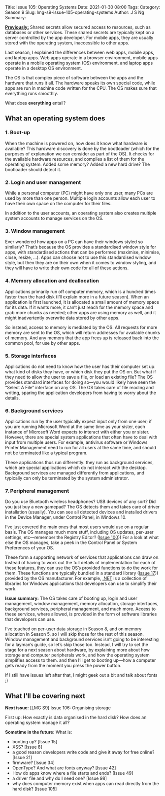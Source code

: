 Title: Issue 105: Operating Systems
Date: 2021-01-30 08:00
Tags: 
Category: Season 9
Slug: lmg-s9-issue-105-operating-systems
Author: J S Ng
Summary: 

[**Previously:**](https://buttondown.email/laymansguide/archive/) Shared secrets allow secured access to resources, such as databases or other services. These shared secrets are typically kept on a server controlled by the app developer. For mobile apps, they are usually stored with the operating system, inaccessible to other apps.

Last season, I explained the differences between web apps, mobile apps, and laptop apps. Web apps operate in a browser environment, mobile apps operate in a mobile operating system (OS) environment, and laptop apps operate in a desktop OS environment.

The OS is that complex piece of software between the apps and the hardware that runs it all. The hardware speaks its own special code, while apps are run in machine code written for the CPU. The OS makes sure that everything runs smoothly.

What does **everything** entail?

## What an operating system does

### 1. Boot-up

When the machine is powered on, how does it know what hardware is available? This hardware discovery is done by the bootloader (which for the purposes of explanation we can consider as part of the OS). It checks for the available hardware resources, and compiles a list of them for the operating system. Added some memory? Added a new hard drive? The bootloader should detect it.

### 2. Login and user management

While a personal computer (PC) might have only one user, many PCs are used by more than one person. Multiple login accounts allow each user to have their own space on the computer for their files.

In addition to the user accounts, an operating system also creates multiple system accounts to manage services on the OS.

### 3. Window management

Ever wondered how apps on a PC can have their windows styled so similarly? That’s because the OS provides a standardised window style for apps, with standardised actions that can be performed (maximise, minimise, close, resize, …). Apps can choose not to use this standardised window style, but then they are on their own when it comes to window styling, and they will have to write their own code for all of these actions.

### 4. Memory allocation and deallocation

Applications primarily run off computer memory, which is a hundred times faster than the hard disk (I’ll explain more in a future season). When an application is first launched, it is allocated a small amount of memory space for its data. If it wants more, it can’t just reach for the memory space and grab more chunks as needed; other apps are using memory as well, and it might inadvertently overwrite data stored by other apps.

So instead, access to memory is mediated by the OS. All requests for more memory are sent to the OS, which will return addresses for available chunks of memory. And any memory that the app frees up is released back into the common pool, for use by other apps.

### 5. Storage interfaces

Applications do not need to know how the user has their computer set up: what kind of disks they have, or which disk they put the OS on. But what if they need to allow the user to save a file, or load an existing file? The OS provides standard interfaces for doing so—you would likely have seen the “Select A File” interface on any OS. The OS takes care of file reading and writing, sparing the application developers from having to worry about the details.

### 6. Background services

Applications run by the user typically expect input only from one user; if you are running Microsoft Word at the same time as your sister, each instance of Microsoft Word expects to interact with either you or sister. However, there are special system applications that often have to deal with input from multiple users. For example, antivirus software or Windows Printer Management need to run for all users at the same time, and should not be terminated like a typical program.

These applications thus run differently: they run as background services, which are special applications which do not interact with the desktop. Background services are managed differently from applications, and typically can only be terminated by the system administrator.

### 7. Peripheral management

Do you use Bluetooth wireless headphones? USB devices of any sort? Did you just buy a new gamepad? The OS detects them and takes care of driver installation (usually). You can see all detected devices and installed drivers in the Device Manager, under Control Panel, in Windows 10.

I’ve just covered the main ones that most users would use on a regular basis. The OS manages much more stuff, including OS updates, per-user settings, etc—remember the Registry Editor? ([Issue 100]({filename}/season8/issue100/issue100.md))) For a look at what else the OS manages, take a peek in the Control Panel or System Preferences of your OS.

These form a supporting network of services that applications can draw on. Instead of having to work out the full details of implementation for each of these features, they can use the OS’s provided functions to do the work for them. These functions are typically bundled in a standard library ([Issue 17]({filename}/season2/issue017/issue017.md))) provided by the OS manufacturer. For example, [.NET](https://dotnet.microsoft.com/) is a collection of libraries for Windows applications that developers can use to simplify their work.

**Issue summary:** The OS takes care of booting up, login and user management, window management, memory allocation, storage interfaces, background services, peripheral management, and much more. Access to these services, where allowed, is provided in the form of software libraries that developers can use.

I’ve touched on per-user data storage in Season 8, and on memory allocation in Season 5, so I will skip those for the rest of this season. Window management and background services isn’t going to be interesting for a layman’s guide, so let’s skip those too. Instead, I will try to set the stage for a next season about hardware, by explaining more about how storage and computer peripherals work, and how the operating system simplifies access to them. and then I’ll get to booting up—how a computer gets ready from the moment you press the power button.

If I still have issues left after that, I might geek out a bit and talk about fonts ;)

## What I’ll be covering next

**Next issue:** [LMG S9] Issue 106: Organising storage

First up: How exactly is data organised in the hard disk? How does an operating system manage it all?

**Sometime in the future:** What is:

- booting up? [Issue 15]
- XSS? [Issue 8]
- a good reason developers write code and give it away for free online? [Issue 21]
- firmware? [Issue 34]
- OpenType? And what are fonts anyway? [Issue 42]
- How do apps know where a file starts and ends? [Issue 49]
- a driver file and why do I need one? [Issue 98]
- why does computer memory exist when apps can read directly from the hard disk? [Issue 105]
